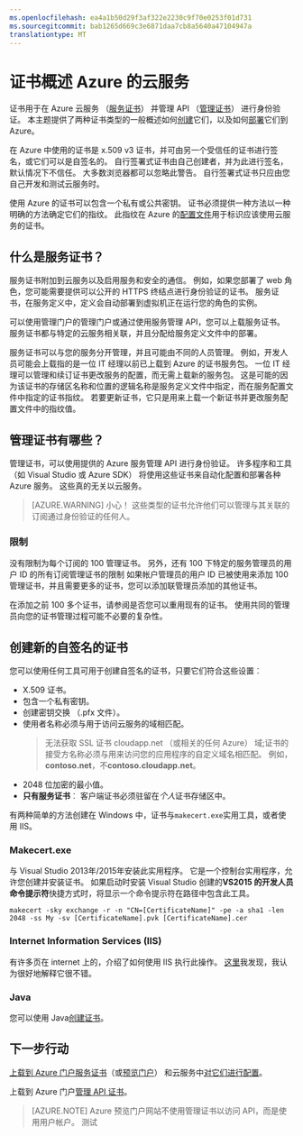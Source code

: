 ```yaml
---
ms.openlocfilehash: ea4a1b50d29f3af322e2230c9f70e0253f01d731
ms.sourcegitcommit: bab1265d669c3e6871daa7cb8a5640a47104947a
translationtype: MT
---
```

<properties 
    pageTitle="Azure 的云服务-所有您想要了解的有关证书" 
    description="了解如何创建和使用 Microsoft Azure 的证书" 
    services="cloud-services" 
    documentationCenter=".net" 
    authors="Thraka" 
    manager="timlt" 
    editor=""/>

<tags 
    ms.service="cloud-services" 
    ms.workload="tbd" 
    ms.tgt_pltfrm="na" 
    ms.devlang="na" 
    ms.topic="article" 
    ms.date="07/16/2015"
    ms.author="adegeo"/>

# 证书概述 Azure 的云服务
证书用于在 Azure 云服务 （[服务证书](#what-are-service-certificates)） 并管理 API （[管理证书](#what-are-management-certificates)） 进行身份验证。 本主题提供了两种证书类型的一般概述如何[创建](#create)它们，以及如何[部署](#deploy)它们到 Azure。

在 Azure 中使用的证书是 x.509 v3 证书，并可由另一个受信任的证书进行签名，或它们可以是自签名的。 自行签署式证书由自己创建者，并为此进行签名，默认情况下不信任。 大多数浏览器都可以忽略此警告。 自行签署式证书只应由您自己开发和测试云服务时。 

使用 Azure 的证书可以包含一个私有或公共密钥。 证书必须提供一种方法以一种明确的方法确定它们的指纹。 此指纹在 Azure 的[配置文件](cloud-services-configure-ssl-certificate.md)用于标识应该使用云服务的证书。 

## 什么是服务证书？
服务证书附加到云服务以及启用服务和安全的通信。 例如，如果您部署了 web 角色，您可能需要提供可以公开的 HTTPS 终结点进行身份验证的证书。 服务证书，在服务定义中，定义会自动部署到虚拟机正在运行您的角色的实例。 

可以使用管理门户的管理门户或通过使用服务管理 API，您可以上载服务证书。 服务证书都与特定的云服务相关联，并且分配给服务定义文件中的部署。

服务证书可以与您的服务分开管理，并且可能由不同的人员管理。 例如，开发人员可能会上载指的是一位 IT 经理以前已上载到 Azure 的证书服务包。 一位 IT 经理可以管理和续订证书更改服务的配置，而无需上载新的服务包。 这是可能的因为该证书的存储区名称和位置的逻辑名称是服务定义文件中指定，而在服务配置文件中指定的证书指纹。 若要更新证书，它只是用来上载一个新证书并更改服务配置文件中的指纹值。

## 管理证书有哪些？
管理证书，可以使用提供的 Azure 服务管理 API 进行身份验证。 许多程序和工具 （如 Visual Studio 或 Azure SDK） 将使用这些证书来自动化配置和部署各种 Azure 服务。 这些真的无关以云服务。 

>[AZURE.WARNING] 小心！ 这些类型的证书允许他们可以管理与其关联的订阅通过身份验证的任何人。 

### 限制
没有限制为每个订阅的 100 管理证书。 另外，还有 100 下特定的服务管理员的用户 ID 的所有订阅管理证书的限制 如果帐户管理员的用户 ID 已被使用来添加 100 管理证书，并且需要更多的证书，您可以添加联管理员添加的其他证书。 

在添加之前 100 多个证书，请参阅是否您可以重用现有的证书。 使用共同的管理员向您的证书管理过程可能不必要的复杂性。


<a name="create"></a>
## 创建新的自签名的证书
您可以使用任何工具可用于创建自签名的证书，只要它们符合这些设置︰

* X.509 证书。
* 包含一个私有密钥。
* 创建密钥交换 （.pfx 文件）。
* 使用者名称必须与用于访问云服务的域相匹配。 
    > 无法获取 SSL 证书 cloudapp.net （或相关的任何 Azure） 域;证书的接受方名称必须与用来访问您的应用程序的自定义域名相匹配。 例如， **contoso.net**，不**contoso.cloudapp.net**。
* 2048 位加密的最小值。
* **只有服务证书**︰ 客户端证书必须驻留在*个人*证书存储区中。

有两种简单的方法创建在 Windows 中，证书与`makecert.exe`实用工具，或者使用 IIS。

### Makecert.exe

与 Visual Studio 2013年/2015年安装此实用程序。 它是一个控制台实用程序，允许您创建并安装证书。 如果启动时安装 Visual Studio 创建的**VS2015 的开发人员命令提示符**快捷方式时，将显示一个命令提示符在路径中包含此工具。

    makecert -sky exchange -r -n "CN=[CertificateName]" -pe -a sha1 -len 2048 -ss My -sv [CertificateName].pvk [CertificateName].cer


### Internet Information Services (IIS)

有许多页在 internet 上的，介绍了如何使用 IIS 执行此操作。 [这里](https://www.sslshopper.com/article-how-to-create-a-self-signed-certificate-in-iis-7.html)我发现，我认为很好地解释它很不错。 

### Java
您可以使用 Java[创建证书](../app-service-web/java-create-azure-website-using-java-sdk.md#create-a-certificate)。

## 下一步行动

[上载到 Azure 门户服务证书](cloud-services-configure-ssl-certificate.md)（或[预览门户](cloud-services-configure-ssl-certificate-portal.md)） 和云服务中[对它们进行配置](cloud-services-xml-certs.md)。

上载到 Azure 门户[管理 API 证书](../azure-api-management-certs.md)。

>[AZURE.NOTE] Azure 预览门户网站不使用管理证书以访问 API，而是使用用户帐户。
测试
